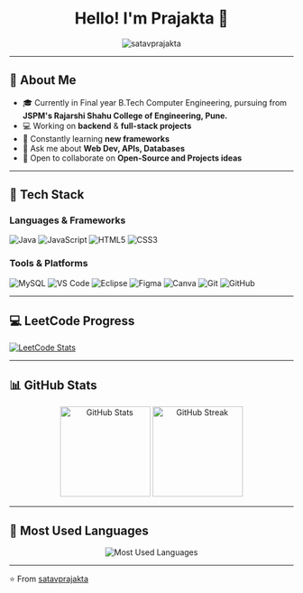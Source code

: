<!--## Hello I'm Prajakta 👋

🎓 Final year B.Tech Computer Engineering, JSPM's RSCOE, Pune  
🚀 Working on Backend & Full-Stack Projects 

## 🔧 Tech Stack
![Java](https://img.shields.io/badge/Java-ED8B00?style=for-the-badge&logo=java&logoColor=white)

## 🏆 LeetCode Progress
![LeetCode Stats](https://leetcard.jacoblin.cool/prajakta_satav123?theme=dark&ext=heatmap)
-->

<h1 align="center">Hello! I'm Prajakta 👋</h1>
<p align="center">
  <img src="https://komarev.com/ghpvc/?username=satavprajakta&label=Profile+views&color=0e75b6&style=flat" alt="satavprajakta" />
</p>

---

## 🚀 About Me

- 🎓 Currently in Final year B.Tech Computer Engineering, pursuing from **JSPM's Rajarshi Shahu College of Engineering, Pune.**
- 💻 Working on **backend** & **full-stack projects**
- 🔭 Constantly learning **new frameworks**
- 🧠 Ask me about **Web Dev, APIs, Databases**
- 🤝 Open to collaborate on **Open-Source and Projects ideas**

---

## 🧠 Tech Stack

### Languages & Frameworks
![Java](https://img.shields.io/badge/Java-ED8B00?style=for-the-badge&logo=openjdk&logoColor=white)
![JavaScript](https://img.shields.io/badge/JavaScript-F7DF1E?style=for-the-badge&logo=javascript&logoColor=black)
![HTML5](https://img.shields.io/badge/HTML5-E34F26?style=for-the-badge&logo=html5&logoColor=white)
![CSS3](https://img.shields.io/badge/CSS3-1572B6?style=for-the-badge&logo=css3&logoColor=white)

### Tools & Platforms
![MySQL](https://img.shields.io/badge/MySQL-4479A1?style=for-the-badge&logo=mysql&logoColor=white)
![VS Code](https://img.shields.io/badge/VS%20Code-007ACC?style=for-the-badge&logo=visual-studio-code&logoColor=white)
![Eclipse](https://img.shields.io/badge/Eclipse-2C2255?style=for-the-badge&logo=eclipse&logoColor=white)
![Figma](https://img.shields.io/badge/Figma-F24E1E?style=for-the-badge&logo=figma&logoColor=white)
![Canva](https://img.shields.io/badge/Canva-00C4CC?style=for-the-badge&logo=canva&logoColor=white)
![Git](https://img.shields.io/badge/Git-F05032?style=for-the-badge&logo=git&logoColor=white)
![GitHub](https://img.shields.io/badge/GitHub-181717?style=for-the-badge&logo=github&logoColor=white)

---

## 💻 LeetCode Progress
[![LeetCode Stats](https://leetcard.jacoblin.cool/prajakta_satav123?theme=dark&ext=heatmap)](https://leetcode.com/prajakta_satav/)

---

## 📊 GitHub Stats

<div align="center">
  
  <img src="https://github-readme-stats.vercel.app/api?username=satavprajakta&show_icons=true&theme=tokyonight" alt="GitHub Stats" height="160"/>
  <img src="https://github-readme-streak-stats.herokuapp.com/?user=satavprajakta&theme=tokyonight" alt="GitHub Streak" height="160"/>

</div>

---

## 🧩 Most Used Languages
<div align="center">
  <img src="https://github-readme-stats.vercel.app/api/top-langs/?username=satavprajakta&layout=compact&theme=tokyonight" alt="Most Used Languages" />
</div>

---

⭐️ From [satavprajakta](https://github.com/satavprajakta)

